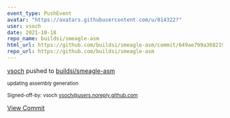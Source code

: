 ```yaml
---
event_type: PushEvent
avatar: "https://avatars.githubusercontent.com/u/814322?"
user: vsoch
date: 2021-10-18
repo_name: buildsi/smeagle-asm
html_url: https://github.com/buildsi/smeagle-asm/commit/649ae799a3682196585bd6d939d3f9b29939db05
repo_url: https://github.com/buildsi/smeagle-asm
---
```


<a href='https://github.com/vsoch' target='_blank'>vsoch</a> pushed to <a href='https://github.com/buildsi/smeagle-asm' target='_blank'>buildsi/smeagle-asm</a>

<small>updating assembly generation

Signed-off-by: vsoch <vsoch@users.noreply.github.com></small>

<a href='https://github.com/buildsi/smeagle-asm/commit/649ae799a3682196585bd6d939d3f9b29939db05' target='_blank'>View Commit</a>
